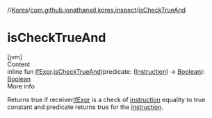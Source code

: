 //[Kores](../index.md)/[com.github.jonathanxd.kores.inspect](index.md)/[isCheckTrueAnd](is-check-true-and.md)



# isCheckTrueAnd  
[jvm]  
Content  
inline fun [IfExpr](../com.github.jonathanxd.kores.base/-if-expr/index.md).[isCheckTrueAnd](is-check-true-and.md)(predicate: ([Instruction](../com.github.jonathanxd.kores/-instruction/index.md)) -> [Boolean](https://kotlinlang.org/api/latest/jvm/stdlib/kotlin/-boolean/index.html)): [Boolean](https://kotlinlang.org/api/latest/jvm/stdlib/kotlin/-boolean/index.html)  
More info  


Returns true if receiver[IfExpr](../com.github.jonathanxd.kores.base/-if-expr/index.md) is a check of [instruction](../com.github.jonathanxd.kores/-instruction/index.md) equality to true constant and predicate returns true for the [instruction](../com.github.jonathanxd.kores/-instruction/index.md).

  




